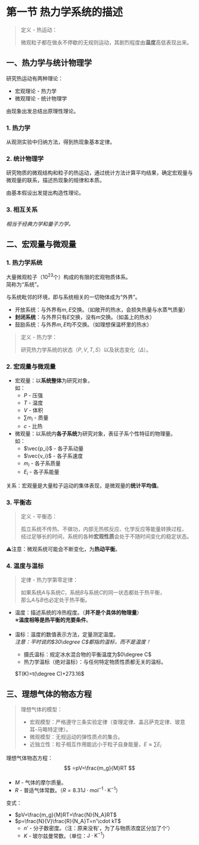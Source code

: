# 第一节 热力学系统的描述

> 定义 - 热运动：
>
> 微观粒子都在做永不停歇的无规则运动，其剧烈程度由**温度**高低表现出来。

## 一、热力学与统计物理学

研究热运动有两种理论：

* 宏观理论 - 热力学
* 微观理论 - 统计物理学

由现象出发总结出原理性理论。

### 1. 热力学

从观测实验中归纳方法，得到热现象基本定律。

### 2. 统计物理学

研究物质的微观结构和粒子的热运动，通过统计方法计算平均结果，确定宏观量与微观量的联系，描述热现象的规律和本质。

由基本假设出发提出构造性理论。

### 3. 相互关系

*相当于经典力学和量子力学。*

## 二、宏观量与微观量

### 1. 热力学系统

大量微观粒子（$10^{23}$个）构成的有限的宏观物质体系。  
简称为“系统”。

与系统毗邻的环境，即与系统相关的一切物体成为“外界”。

* 开放系统：与外界有$m,E$交换。（如敞开的热水，会损失热量与水蒸气质量）
* **封闭系统**：与外界只有$E$交换，没有$m$交换。（如盖上的热水）
* 鼓励系统：与外界$m,E$均不交换。（如理想保温杯里的热水）

> 定义 - 热力学：
>
> 研究热力学系统的状态（$P,V,T,S$）以及状态变化（$\Delta$）。

### 2. 宏观量与微观量

* 宏观量：以**系统整体**为研究对象，  
  如：
  * $P$ - 压强
  * $T$ - 温度
  * $V$ - 体积
  * $\sum m_i$ - 质量
  * $c$ - 比热
* 微观量：以系统内**各子系统**为研究对象，表征子系个性特征的物理量。  
  如：
  * $\vec{p_i}$ - 各子系动量
  * $\vec{v_i}$ - 各子系速度
  * $m_i$ - 各子系质量
  * $E_i$ - 各子系能量

关系：宏观量是大量粒子运动的集体表现，是微观量的**统计平均值**。

### 3. 平衡态

> 定义 - 平衡态：
>
> 孤立系统不传热、不做功，内部无热核反应、化学反应等能量转换过程，  
> 经过足够长的时间，系统的各种**宏观性质**会处于不随时间变化的稳定状态。

⚠注意：微观系统可能会不断变化，为**热动平衡**。

### 4. 温度与温标

> 定律 - 热力学第零定律：
>
> 如果系统$A$与系统$C$，系统$B$与系统$C$的同一状态都处于热平衡，  
> 那么$A$与$B$也必定处于热平衡。

* 温度：描述系统的冷热程度。（**并不是个具体的物理量**）  
  **⭐温度相等是热平衡的充要条件**。
* 温标：温度的数值表示方法，定量测定温度。  
  *注意：平时说的$30\degree C$都指的温标，而不是温度！*
  * 摄氏温标：规定冰水混合物的平衡温度为$0\degree C$
  * 热力学温标（绝对温标）：与任何特定物质性质都无关的温标。

  $T(K)=t(\degree C)+273.16$

## 三、理想气体的物态方程

> 理想气体的模型：
>
> * 宏观模型：严格遵守三条实验定律（查理定律、盖吕萨克定律、玻意耳-马略特定律）。
> * 微观模型：无规运动的弹性质点的集合。
> * 近独立性：粒子相互作用能远小于粒子自身能量，$E\approx\sum E_i$

理想气体物态方程：
$$
⭐pV=\frac{m_g}{M}RT
$$

* $M$ - 气体的摩尔质量。
* $R$ - 普适气体常数。（$R=8.31 \textrm{J}\cdot \textrm{mol}^{-1}\cdot \textrm{K}^{-1}$）

变式：

* $pV=\frac{m_g}{M}RT=\frac{N}{N_A}RT$
* $p=\frac{N}{V}\frac{R}{N_A}T=n'\cdot kT$
  * $n'$ - 分子数密度。（注：原来没有$'$，为了与物质浓度区分加了个$'$）
  * $K$ - 玻尔兹曼常数。（单位：$\textrm{J}\cdot \textrm{K}^{-1}$）
